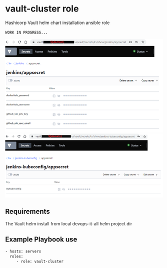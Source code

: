 vault-cluster role
================

Hashicorp Vault helm chart installation ansible role 

    WORK IN PROGRESS...
<img src="../../../images/haproxy-vault-jenkins-appsecret.png" width="600" >
<img src="../../../images/haproxy-vault-jenkins-kubeconfig-appsecret.png" width="600" >

Requirements
------------

The Vault helm install from local devops-it-all helm project dir

Example Playbook use
--------------------
    - hosts: servers
      roles:
         - role: vault-cluster

